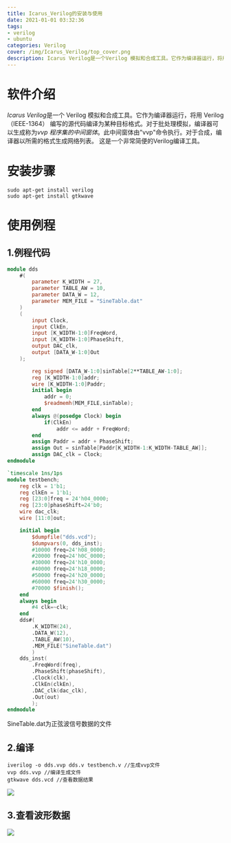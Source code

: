 ```yaml
---
title: Icarus_Verilog的安装与使用
date: 2021-01-01 03:32:36
tags:
- verilog
- ubuntu
categories: Verilog
cover: /img/Icarus_Verilog/top_cover.png
description: Icarus Verilog是一个Verilog 模拟和合成工具。它作为编译器运行，将用Verilog （IEEE-1364） 编写的源代码编译为某种目标格式。
---
```




# 软件介绍

 *Icarus Verilog*是一个 Verilog 模拟和合成工具。它作为编译器运行，将用 Verilog （IEEE-1364） 编写的源代码编译为某种目标格式。对于批处理模拟，编译器可以生成称为*vvp 程序集的中间窗体*。此中间窗体由"vvp"命令执行。对于合成，编译器以所需的格式生成网络列表。 这是一个非常简便的Verilog编译工具。

# 安装步骤

```
sudo apt-get install verilog
sudo apt-get install gtkwave
```

# 使用例程

## 1.例程代码

```verilog
module dds
	#(
		parameter K_WIDTH = 27,
		parameter TABLE_AW = 10,
		parameter DATA_W = 12,
		parameter MEM_FILE = "SineTable.dat"
	)
	(
		input Clock,
		input ClkEn,
		input [K_WIDTH-1:0]FreqWord,
		input [K_WIDTH-1:0]PhaseShift,
		output DAC_clk,
		output [DATA_W-1:0]Out
	);

		reg signed [DATA_W-1:0]sinTable[2**TABLE_AW-1:0];
		reg [K_WIDTH-1:0]addr;
		wire [K_WIDTH-1:0]Paddr;
		initial begin
			addr = 0;
			$readmemh(MEM_FILE,sinTable);
		end
		always @(posedge Clock) begin
			if(ClkEn)
				addr <= addr + FreqWord;
		end
		assign Paddr = addr + PhaseShift;
		assign Out = sinTable[Paddr[K_WIDTH-1:K_WIDTH-TABLE_AW]];
		assign DAC_clk = Clock;
endmodule

```

```verilog
`timescale 1ns/1ps
module testbench;
	reg clk = 1'b1;
	reg clkEn = 1'b1;
	reg [23:0]freq = 24'h04_0000;
	reg [23:0]phaseShift=24'b0;
	wire dac_clk;
	wire [11:0]out;

	initial begin
		$dumpfile("dds.vcd");
		$dumpvars(0, dds_inst);
		#10000 freq=24'h08_0000;
		#20000 freq=24'h0C_0000;
		#30000 freq=24'h10_0000;
		#40000 freq=24'h18_0000;
		#50000 freq=24'h20_0000;
		#60000 freq=24'h30_0000;
		#70000 $finish();
	end
	always begin
		#4 clk=~clk;
	end
	dds#(
		.K_WIDTH(24),
		.DATA_W(12),
		.TABLE_AW(10),
		.MEM_FILE("SineTable.dat")
		)
	dds_inst(
		.FreqWord(freq),
		.PhaseShift(phaseShift),
		.Clock(clk),
		.ClkEn(clkEn),
		.DAC_clk(dac_clk),
		.Out(out)
		);
endmodule
```

SineTable.dat为正弦波信号数据的文件

## 2.编译

```
iverilog -o dds.vvp dds.v testbench.v //生成vvp文件
vvp dds.vvp //编译生成文件
gtkwave dds.vcd //查看数据结果
```

![](/img/Icarus_Verilog/compile.png)

## 3.查看波形数据

![](/img/Icarus_Verilog/wave.png)